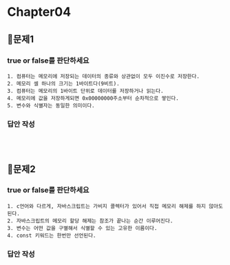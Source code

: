 # Chapter04
## 📌문제1
### true or false를 판단하세요
```
1. 컴퓨터는 메모리에 저장되는 데이터의 종류와 상관없이 모두 이진수로 저장한다.
2. 메모리 셀 하나의 크기는 1바이트다(9비트).
3. 컴퓨터는 메모리의 1바이트 단위로 데이터를 저장하거나 읽는다.
4. 메모리에 값을 저장하게되면 0x00000000주소부터 순차적으로 쌓인다.
5. 변수와 식별자는 동일한 의미이다.
```
### 답안 작성
```
```

<br>

## 📌문제2
### true or false를 판단하세요

```
1. c언어와 다르게, 자바스크립트는 가비지 콜렉터가 있어서 직접 메모리 해제를 하지 않아도 된다.
2. 자바스크립트의 메모리 할당 해제는 참조가 끝나는 순간 이루어진다.
3. 변수는 어떤 값을 구별해서 식별할 수 있는 고유한 이름이다.
4. const 키워드는 한번만 선언된다.
```

### 답안 작성
```
```
